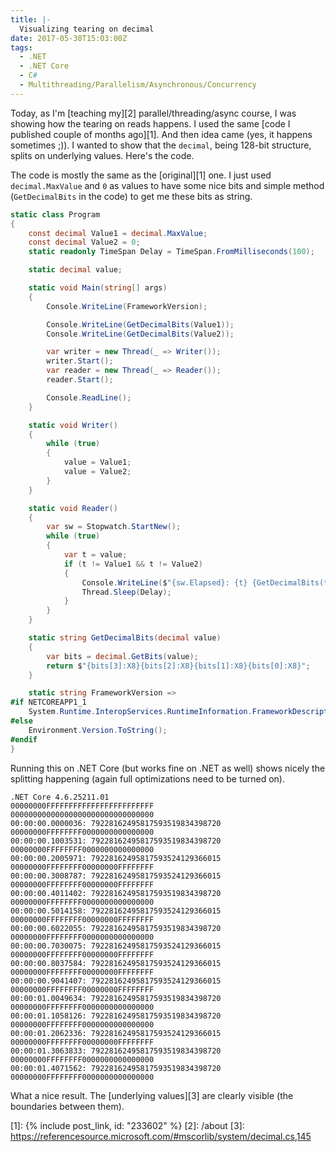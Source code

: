 ```yaml
---
title: |-
  Visualizing tearing on decimal 
date: 2017-05-30T15:03:00Z
tags:
  - .NET
  - .NET Core
  - C#
  - Multithreading/Parallelism/Asynchronous/Concurrency
---
```

Today, as I'm [teaching my][2] parallel/threading/async course, I was showing how the tearing on reads happens. I used the same [code I published couple of months ago][1]. And then idea came (yes, it happens sometimes ;)). I wanted to show that the `decimal`, being 128-bit structure, splits on underlying values. Here's the code.

<!-- excerpt -->

The code is mostly the same as the [original][1] one. I just used `decimal.MaxValue` and `0` as values to have some nice bits and simple method (`GetDecimalBits` in the code) to get me these bits as string.

```csharp
static class Program
{
    const decimal Value1 = decimal.MaxValue;
    const decimal Value2 = 0;
    static readonly TimeSpan Delay = TimeSpan.FromMilliseconds(100);

    static decimal value;

    static void Main(string[] args)
    {
        Console.WriteLine(FrameworkVersion);

        Console.WriteLine(GetDecimalBits(Value1));
        Console.WriteLine(GetDecimalBits(Value2));

        var writer = new Thread(_ => Writer());
        writer.Start();
        var reader = new Thread(_ => Reader());
        reader.Start();

        Console.ReadLine();
    }

    static void Writer()
    {
        while (true)
        {
            value = Value1;
            value = Value2;
        }
    }

    static void Reader()
    {
        var sw = Stopwatch.StartNew();
        while (true)
        {
            var t = value;
            if (t != Value1 && t != Value2)
            {
                Console.WriteLine($"{sw.Elapsed}: {t} {GetDecimalBits(t)}");
                Thread.Sleep(Delay);
            }
        }
    }

    static string GetDecimalBits(decimal value)
    {
        var bits = decimal.GetBits(value);
        return $"{bits[3]:X8}{bits[2]:X8}{bits[1]:X8}{bits[0]:X8}";
    }

    static string FrameworkVersion =>
#if NETCOREAPP1_1
    System.Runtime.InteropServices.RuntimeInformation.FrameworkDescription;
#else
    Environment.Version.ToString();
#endif
}
```

Running this on .NET Core (but works fine on .NET as well) shows nicely the splitting happening (again full optimizations need to be turned on).

```text
.NET Core 4.6.25211.01
00000000FFFFFFFFFFFFFFFFFFFFFFFF
00000000000000000000000000000000
00:00:00.0000036: 79228162495817593519834398720 00000000FFFFFFFF0000000000000000
00:00:00.1003531: 79228162495817593519834398720 00000000FFFFFFFF0000000000000000
00:00:00.2005971: 79228162495817593524129366015 00000000FFFFFFFF00000000FFFFFFFF
00:00:00.3008787: 79228162495817593524129366015 00000000FFFFFFFF00000000FFFFFFFF
00:00:00.4011402: 79228162495817593519834398720 00000000FFFFFFFF0000000000000000
00:00:00.5014158: 79228162495817593524129366015 00000000FFFFFFFF00000000FFFFFFFF
00:00:00.6022055: 79228162495817593519834398720 00000000FFFFFFFF0000000000000000
00:00:00.7030075: 79228162495817593524129366015 00000000FFFFFFFF00000000FFFFFFFF
00:00:00.8037584: 79228162495817593524129366015 00000000FFFFFFFF00000000FFFFFFFF
00:00:00.9041407: 79228162495817593524129366015 00000000FFFFFFFF00000000FFFFFFFF
00:00:01.0049634: 79228162495817593519834398720 00000000FFFFFFFF0000000000000000
00:00:01.1058126: 79228162495817593519834398720 00000000FFFFFFFF0000000000000000
00:00:01.2062336: 79228162495817593524129366015 00000000FFFFFFFF00000000FFFFFFFF
00:00:01.3063833: 79228162495817593519834398720 00000000FFFFFFFF0000000000000000
00:00:01.4071562: 79228162495817593519834398720 00000000FFFFFFFF0000000000000000
```

What a nice result. The [underlying values][3] are clearly visible (the boundaries between them). 

[1]: {% include post_link, id: "233602" %}
[2]: /about
[3]: https://referencesource.microsoft.com/#mscorlib/system/decimal.cs,145